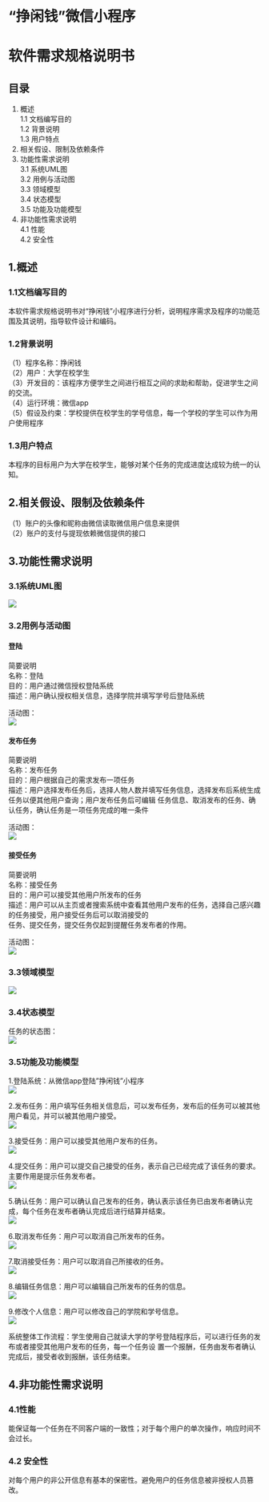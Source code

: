 








# “挣闲钱”微信小程序
# 软件需求规格说明书











##  目录
1. 概述	  
1.1 文档编写目的	 
1.2 背景说明	   
1.3 用户特点	  
2. 相关假设、限制及依赖条件	  
3. 功能性需求说明	  
3.1 系统UML图	  
3.2 用例与活动图	  
3.3 领域模型	  
3.4 状态模型	  
3.5 功能及功能模型	  
4. 非功能性需求说明	  
4.1 性能	  
4.2 安全性	  
  

## 1.概述  
### 1.1文档编写目的
本软件需求规格说明书对“挣闲钱”小程序进行分析，说明程序需求及程序的功能范围及其说明，指导软件设计和编码。
### 1.2背景说明  
（1）程序名称：挣闲钱  
（2）用户：大学在校学生  
（3）开发目的：该程序方便学生之间进行相互之间的求助和帮助，促进学生之间的交流。  
（4）运行环境：微信app   
（5）假设及约束：学校提供在校学生的学号信息，每一个学校的学生可以作为用户使用程序  
### 1.3用户特点
本程序的目标用户为大学在校学生，能够对某个任务的完成进度达成较为统一的认知。
## 2.相关假设、限制及依赖条件
（1）账户的头像和昵称由微信读取微信用户信息来提供  
（2）账户的支付与提现依赖微信提供的接口  
## 3.功能性需求说明
### 3.1系统UML图
![](https://github.com/the-earn-money-system/Document/blob/master/docs/imgs/06-01-UsecaseDiagram.png)

### 3.2用例与活动图

#### 登陆  
简要说明  
名称：登陆  
目的：用户通过微信授权登陆系统  
描述：用户确认授权相关信息，选择学院并填写学号后登陆系统  

活动图：  
![](https://github.com/the-earn-money-system/Document/blob/master/docs/imgs/06-02-Usecase-denglu.png)

#### 发布任务  
简要说明   
名称：发布任务  
目的：用户根据自己的需求发布一项任务  
描述：用户选择发布任务后，选择人物人数并填写任务信息，选择发布后系统生成任务以便其他用户查询；用户发布任务后可编辑
任务信息、取消发布的任务、确认任务，确认任务是一项任务完成的唯一条件  

活动图：  
![](https://github.com/the-earn-money-system/Document/blob/master/docs/imgs/06-02-Usecase-fabu.png)

#### 接受任务  
简要说明  
名称：接受任务  
目的：用户可以接受其他用户所发布的任务  
描述：用户可以从主页或者搜索系统中查看其他用户发布的任务，选择自己感兴趣的任务接受，用户接受任务后可以取消接受的  
任务、提交任务，提交任务仅起到提醒任务发布者的作用。  

活动图：  
![](https://github.com/the-earn-money-system/Document/blob/master/docs/imgs/06-02-Usecase-jieshou.png)

### 3.3领域模型  
![](https://github.com/the-earn-money-system/Document/blob/master/docs/imgs/06-03-DomainModel%20.png)

### 3.4状态模型  
任务的状态图：  
![](https://github.com/the-earn-money-system/Document/blob/master/docs/imgs/06-04-StateModel.png)

### 3.5功能及功能模型  

1.登陆系统：从微信app登陆”挣闲钱”小程序  
![](https://github.com/the-earn-money-system/Document/blob/master/docs/imgs/06-05-SSD-denglu.png)

2.发布任务：用户填写任务相关信息后，可以发布任务，发布后的任务可以被其他用户看见，并可以被其他用户接受。  
![](https://github.com/the-earn-money-system/Document/blob/master/docs/imgs/06-05-SSD-fabu.png)

3.接受任务：用户可以接受其他用户发布的任务。  
![](https://github.com/the-earn-money-system/Document/blob/master/docs/imgs/06-05-SSD-jieshou.png)

4.提交任务：用户可以提交自己接受的任务，表示自己已经完成了该任务的要求。主要作用是提示任务发布者。  
![](https://github.com/the-earn-money-system/Document/blob/master/docs/imgs/06-05-SSD-tijiao.png)

5.确认任务：用户可以确认自己发布的任务，确认表示该任务已由发布者确认完成，每个任务在发布者确认完成后进行结算并结束。  
![](https://github.com/the-earn-money-system/Document/blob/master/docs/imgs/06-05-SSD-queren.png)  

6.取消发布任务：用户可以取消自己所发布的任务。  
![](https://github.com/the-earn-money-system/Document/blob/master/docs/imgs/06-05-SSD-quxiaofb.png)

7.取消接受任务：用户可以取消自己所接收的任务。  
![](https://github.com/the-earn-money-system/Document/blob/master/docs/imgs/06-05-SSD-quxiaojs.png)

8.编辑任务信息：用户可以编辑自己所发布的任务的信息。  
![](https://github.com/the-earn-money-system/Document/blob/master/docs/imgs/06-05-SSD-bianji.png)

9.修改个人信息：用户可以修改自己的学院和学号信息。  
![](https://github.com/the-earn-money-system/Document/blob/master/docs/imgs/06-05-SSD-xiugai.png)

系统整体工作流程：学生使用自己就读大学的学号登陆程序后，可以进行任务的发布或者接受其他用户发布的任务，每一个任务设
置一个报酬，任务由发布者确认完成后，接受者收到报酬，该任务结束。  

## 4.非功能性需求说明
### 4.1性能
能保证每一个任务在不同客户端的一致性；对于每个用户的单次操作，响应时间不会过长。
### 4.2 安全性
对每个用户的非公开信息有基本的保密性。避免用户的任务信息被非授权人员篡改。
